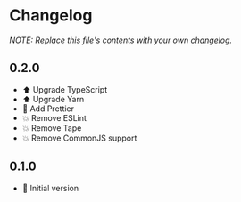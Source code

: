 # Changelog

_NOTE: Replace this file's contents with your own [changelog](https://keepachangelog.com/en/1.0.0/)._

## 0.2.0

- ⬆️ Upgrade TypeScript
- ⬆️ Upgrade Yarn
- 👕 Add Prettier
- 💥 Remove ESLint
- 💥 Remove Tape
- 💥 Remove CommonJS support

## 0.1.0

- 🎉 Initial version
